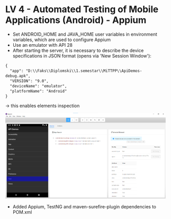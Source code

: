 # LV 4 - Automated Testing of Mobile Applications (Android) - Appium

- Set ANDROID_HOME and JAVA_HOME user variables in environment variables, which are used to configure Appium
- Use an emulator with API 28
- After starting the server, it is necessary to describe the device specifications in JSON format (opens via 'New Session Window'):
```
{
  "app": "D:\\Faks\\Diplomski\\1.semestar\\MiTTPP\\ApiDemos-debug.apk",
  "VERSION": "9.0",
  "deviceName": "emulator",
  "platformName": "Android"
}
```
-> this enables elements inspection

<div align="center">
    <img src="appium_inspect_element.png"></img>  
</div>

- Added Appium, TestNG and maven-surefire-plugin dependencies to POM.xml


